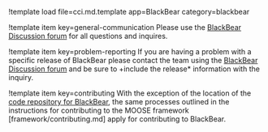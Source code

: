 !template load file=cci.md.template app=BlackBear category=blackbear

!template item key=general-communication
Please use the [BlackBear Discussion forum](https://github.com/idaholab/blackbear/discussions) for all
questions and inquires.

!template item key=problem-reporting
If you are having a problem with a specific release of BlackBear please contact the team
using the [BlackBear Discussion forum](https://github.com/idaholab/blackbear/discussions) and be sure
to +include the release* information with the inquiry.

!template item key=contributing
With the exception of the location of the [code repository for BlackBear](https://github.com/idaholab/blackbear), the same processes outlined in the instructions for contributing to the MOOSE framework [framework/contributing.md] apply for contributing to BlackBear.

